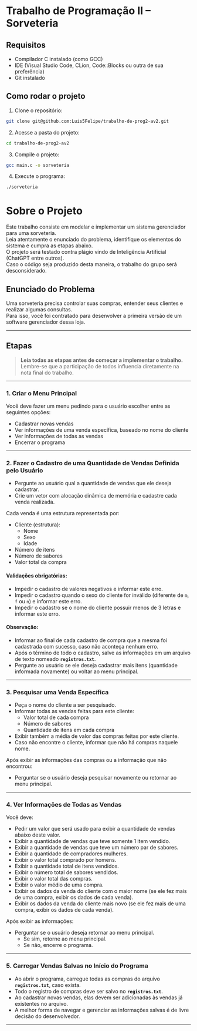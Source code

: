# Trabalho de Programação II – Sorveteria

## Requisitos

- Compilador C instalado (como GCC)
- IDE (Visual Studio Code, CLion, Code::Blocks ou outra de sua preferência)
- Git instalado

## Como rodar o projeto

1. Clone o repositório:
````bash
git clone git@github.com:Luis5Felipe/trabalho-de-prog2-av2.git
````
2. Acesse a pasta do projeto:
````bash
cd trabalho-de-prog2-av2
````
3. Compile o projeto:
````bash
gcc main.c -o sorveteria
````
4. Execute o programa:
````bash
./sorveteria
````

# Sobre o Projeto

Este trabalho consiste em modelar e implementar um sistema gerenciador para uma sorveteria.  
Leia atentamente o enunciado do problema, identifique os elementos do sistema e cumpra as etapas abaixo.  
O projeto será testado contra plágio vindo de Inteligência Artificial (ChatGPT entre outros).  
Caso o código seja produzido desta maneira, o trabalho do grupo será desconsiderado.

## Enunciado do Problema

Uma sorveteria precisa controlar suas compras, entender seus clientes e realizar algumas consultas.  
Para isso, você foi contratado para desenvolver a primeira versão de um software gerenciador dessa loja.

---

## Etapas

> **Leia todas as etapas antes de começar a implementar o trabalho.**  
> Lembre-se que a participação de todos influencia diretamente na nota final do trabalho.

---

### 1. Criar o Menu Principal

Você deve fazer um menu pedindo para o usuário escolher entre as seguintes opções:

- Cadastrar novas vendas
- Ver informações de uma venda específica, baseado no nome do cliente
- Ver informações de todas as vendas
- Encerrar o programa

---

### 2. Fazer o Cadastro de uma Quantidade de Vendas Definida pelo Usuário

- Pergunte ao usuário qual a quantidade de vendas que ele deseja cadastrar.
- Crie um vetor com alocação dinâmica de memória e cadastre cada venda realizada.

Cada venda é uma estrutura representada por:

- Cliente (estrutura):
    - Nome
    - Sexo
    - Idade
- Número de itens
- Número de sabores
- Valor total da compra

#### Validações obrigatórias:

- Impedir o cadastro de valores negativos e informar este erro.
- Impedir o cadastro quando o sexo do cliente for inválido (diferente de `m`, `f` ou `n`) e informar este erro.
- Impedir o cadastro se o nome do cliente possuir menos de 3 letras e informar este erro.

#### Observação:

- Informar ao final de cada cadastro de compra que a mesma foi cadastrada com sucesso, caso não aconteça nenhum erro.
- Após o término de todo o cadastro, salve as informações em um arquivo de texto nomeado **`registros.txt`**.
- Pergunte ao usuário se ele deseja cadastrar mais itens (quantidade informada novamente) ou voltar ao menu principal.

---

### 3. Pesquisar uma Venda Específica

- Peça o nome do cliente a ser pesquisado.
- Informar todas as vendas feitas para este cliente:
    - Valor total de cada compra
    - Número de sabores
    - Quantidade de itens em cada compra
- Exibir também a média de valor das compras feitas por este cliente.
- Caso não encontre o cliente, informar que não há compras naquele nome.

Após exibir as informações das compras ou a informação que não encontrou:

- Perguntar se o usuário deseja pesquisar novamente ou retornar ao menu principal.

---

### 4. Ver Informações de Todas as Vendas

Você deve:

- Pedir um valor que será usado para exibir a quantidade de vendas abaixo deste valor.
- Exibir a quantidade de vendas que teve somente 1 item vendido.
- Exibir a quantidade de vendas que teve um número par de sabores.
- Exibir a quantidade de compradores mulheres.
- Exibir o valor total comprado por homens.
- Exibir a quantidade total de itens vendidos.
- Exibir o número total de sabores vendidos.
- Exibir o valor total das compras.
- Exibir o valor médio de uma compra.
- Exibir os dados da venda do cliente com o maior nome (se ele fez mais de uma compra, exibir os dados de cada venda).
- Exibir os dados da venda do cliente mais novo (se ele fez mais de uma compra, exibir os dados de cada venda).

Após exibir as informações:

- Perguntar se o usuário deseja retornar ao menu principal.
    - Se sim, retorne ao menu principal.
    - Se não, encerre o programa.

---

### 5. Carregar Vendas Salvas no Início do Programa

- Ao abrir o programa, carregue todas as compras do arquivo **`registros.txt`**, caso exista.
- Todo o registro de compras deve ser salvo no **`registros.txt`**.
- Ao cadastrar novas vendas, elas devem ser adicionadas às vendas já existentes no arquivo.
- A melhor forma de navegar e gerenciar as informações salvas é de livre decisão do desenvolvedor.

---
